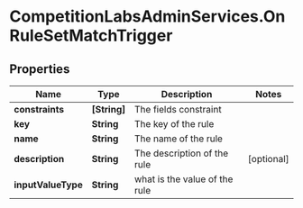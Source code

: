 # CompetitionLabsAdminServices.OnRuleSetMatchTrigger

## Properties

Name | Type | Description | Notes
------------ | ------------- | ------------- | -------------
**constraints** | **[String]** | The fields constraint | 
**key** | **String** | The key of the rule | 
**name** | **String** | The name of the rule | 
**description** | **String** | The description of the rule | [optional] 
**inputValueType** | **String** | what is the value of the rule | 



